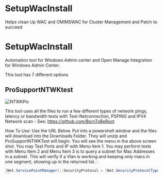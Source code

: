 # SetupWacInstall
Helps clean Up WAC and OMIMSWAC for Cluster Management and Patch to succeed

# SetupWacInstall

Automation tool for Windows Admin center and Open Manage Integration for Windows Admin Center.

This tool has 7 different options 

## ProSupportNTWKtest
![NTWKPic](https://user-images.githubusercontent.com/79279019/138011794-f2ad773f-b458-4f36-af78-2a89e3533f22.png)
 
This tool uses all the files to run a few different types of network pings, latency or bandwidth tests with Test-Netconnection, PSPING and IPV4 Network scan - See: https://github.com/BornToBeRoot
  
   

    
   How To Use: 
 Use the URL Below. Put into a powershell window and the files will download into the Downloads Folder. They will unzip and ProSupportNTWKTest will begin. You will 
 see the menu in the above screen shot. You may Test Ports and IP with Menu item 1. You may perform tests with Menu Item 2 and Menu Item 3 is to query a subnet for 
 Mac Addresses in a subnet. This will verify if a Vlan is working and keeping only macs in one segment, showing up in the returned list. :
```Powershell
[Net.ServicePointManager]::SecurityProtocol = [Net.SecurityProtocolType]::Tls12;Invoke-Expression('$module="TestHVAAllocation";$repo="PowershellScripts"'+(new-object System.net.webclient).DownloadString('https://raw.githubusercontent.com/Louisjreeves/ProSupportNTWKtest/main/ExpandAnd Run.ps1')); Invoke-ProSupportNTWKTtest
``
